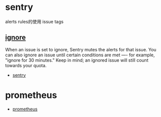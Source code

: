 # sentry

alerts rules的使用
issue tags

## [ignore](https://docs.sentry.io/product/alerts-notifications/alerts/#digests)
When an issue is set to ignore, Sentry mutes the alerts for that issue. You can also ignore an issue until certain conditions are met —- for example, "ignore for 30 minutes." Keep in mind; an ignored issue will still count towards your quota.


- [sentry](https://docs.sentry.io/product/sentry-basics/guides/enrich-data/)

# prometheus

- [prometheus](./prometheus.md)
